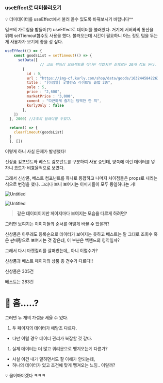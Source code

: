### useEffect로 더미불러오기

<aside>
💡 더미데이터를 useEffect에서 불러 올수 있도록 바꿔보시기 바랍니다^^

</aside>

밀크의 가르침을 받들어(?) useEffect로 데이터를 불러왔다. 거기에 서버와의 통신을 위해  setTiemout함수도 사용을 했다. 불러오는데 시간이 필요하니 어느 정도 텀을 두는게 사용자가 보기에 좋을 성 싶다.

```jsx
useEffect(() => {
    const goodsList = setTimeout(() => {
      setData([
				// 코드 편의상 오브젝트를 하나만 적었지만 실제로는 20개 정도 된다. 
        {
          id : 0,
          url : "https://img-cf.kurly.com/shop/data/goods/1632445842263l0.jpg",
          title : "[아임웰] 굿밸런스 라이트밀 솥밥 2종",
          sale : 5,
          price : "2,600",
          marketPrice : '3,000',
          coment : "따끈하게 즐기는 담백한 한 끼",
          kurlyOnly : false
        },
    ])
  }, 2000) //2초의 딜레이를 두었다. 

  return() => {
    clearTimeout(goodsList)    
  }
  }, [])
```

이렇게 하니 사실 문제가 발생했다!

신상품 컴포넌트와 베스트 컴포넌트를 구분하여 사용 중인데, 양쪽에 이런 데이터를 넣자니 코드가 비효율적으로 보였다.

그래서 신상품, 베스트 컴포넌트를 하나로 통합하고 나머지 차이점들은 props로 내리는 식으로 변경을 했다. 그러다 보니 보여지는 이미지들이 모두 동일하다는 거!

![Untitled](https://s3-us-west-2.amazonaws.com/secure.notion-static.com/45c62251-b30c-4ede-ad84-b8ea58e4af01/Untitled.png)

![Untitled](https://s3-us-west-2.amazonaws.com/secure.notion-static.com/42d26bb9-c34b-4494-afbe-4069682e4f4f/Untitled.png)

> **같은 데이터이지만 페이지마다 보여지는 모습을 다르게 하려면?**
> 

그러면 보여지는 이미지들의 순서를 어떻게 바꿀 수 있을까? 

신상품은 아무래도 등록순으로 데이터가 보여지는 듯하고 베스트는 말 그대로 조회수 혹은 판매량으로 보여지는 것 같은데, 이 부분은 백앤드의 영역일까?

그래서 다시 마켓컬리를 살펴봤는데,, 아니 이럴수가?

신상품과 베스트 페이지의 상품 총 건수가 다르다!!

신상품은 305건

베스트는 283건

# 🤔 흠.....?

그러면 두 개의 가설을 세울 수 있다.

1. 두 페이지의 데이터가 애당초 다르다.
- 다만 이럴 경우 데이터 관리가 복잡할 것 같다.

1. 실제 데이터는 더 많고 쿼리문으로 땡겨오는게 다른가?
- 사실 이건 내가 말하면서도 잘 이해가 안되는데,
- 하나의 데이터가 있고 조건에 맞게 땡겨오는 느낌.. 이랄까?

<aside>
💡 물어봐야겠다 ㅋㅋㅋ

</aside>
